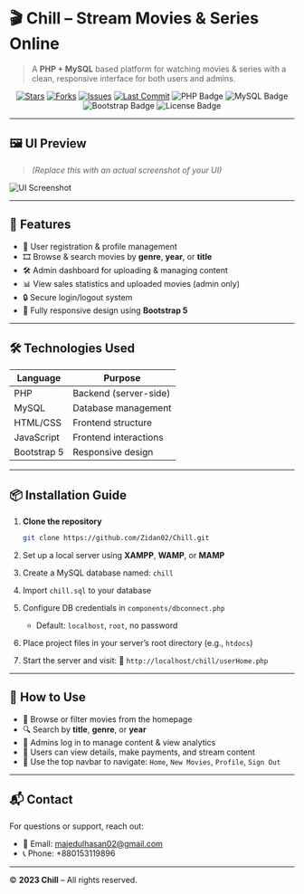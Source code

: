 # 🎬 **Chill** – Stream Movies & Series Online

> A **PHP + MySQL** based platform for watching movies & series with a clean, responsive interface for both users and admins.

<p align="center">
  <a href="https://github.com/Zidan02/Chill/stargazers"><img src="https://img.shields.io/github/stars/Zidan02/Chill?style=flat-square" alt="Stars"></a>
  <a href="https://github.com/Zidan02/Chill/network/members"><img src="https://img.shields.io/github/forks/Zidan02/Chill?style=flat-square" alt="Forks"></a>
  <a href="https://github.com/Zidan02/Chill/issues"><img src="https://img.shields.io/github/issues/Zidan02/Chill?style=flat-square" alt="Issues"></a>
  <a href="https://github.com/Zidan02/Chill/commits"><img src="https://img.shields.io/github/last-commit/Zidan02/Chill?style=flat-square" alt="Last Commit"></a>
  <img src="https://img.shields.io/badge/PHP-7.4+-8892BF?style=flat-square&logo=php" alt="PHP Badge"/>
  <img src="https://img.shields.io/badge/MySQL-5.7+-4479A1?style=flat-square&logo=mysql" alt="MySQL Badge"/>
  <img src="https://img.shields.io/badge/Bootstrap-5.3.0-7952B3?style=flat-square&logo=bootstrap" alt="Bootstrap Badge"/>
  <img src="https://img.shields.io/badge/License-MIT-brightgreen?style=flat-square" alt="License Badge"/>
</p>

---

## 🖼️ UI Preview

> *(Replace this with an actual screenshot of your UI)*

![UI Screenshot](https://via.placeholder.com/600x350.png?text=Chill+Web+App+UI)

---

## 🚀 Features

* 👤 User registration & profile management
* 🎞️ Browse & search movies by **genre**, **year**, or **title**
* 🛠️ Admin dashboard for uploading & managing content
* 📊 View sales statistics and uploaded movies (admin only)
* 🔒 Secure login/logout system
* 📱 Fully responsive design using **Bootstrap 5**

---

## 🛠️ Technologies Used

| Language    | Purpose               |
| ----------- | --------------------- |
| PHP         | Backend (server-side) |
| MySQL       | Database management   |
| HTML/CSS    | Frontend structure    |
| JavaScript  | Frontend interactions |
| Bootstrap 5 | Responsive design     |

---

## 📦 Installation Guide

1. **Clone the repository**

   ```bash
   git clone https://github.com/Zidan02/Chill.git
   ```
2. Set up a local server using **XAMPP**, **WAMP**, or **MAMP**
3. Create a MySQL database named: `chill`
4. Import `chill.sql` to your database
5. Configure DB credentials in `components/dbconnect.php`

   * Default: `localhost`, `root`, no password
6. Place project files in your server’s root directory (e.g., `htdocs`)
7. Start the server and visit:
   📍 `http://localhost/chill/userHome.php`

---

## 🎯 How to Use

* 🧭 Browse or filter movies from the homepage
* 🔍 Search by **title**, **genre**, or **year**
* 🔐 Admins log in to manage content & view analytics
* 🎥 Users can view details, make payments, and stream content
* 🧭 Use the top navbar to navigate: `Home`, `New Movies`, `Profile`, `Sign Out`

---

## 📬 Contact

For questions or support, reach out:

* 📧 Email: [majedulhasan02@gmail.com](mailto:majedulhasan02@gmail.com)
* 📞 Phone: +880153119896

---

©️ **2023 Chill** – All rights reserved.

